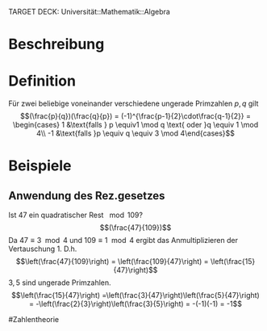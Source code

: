 TARGET DECK: Universität::Mathematik::Algebra

# Beschreibung


# Definition
Für zwei beliebige voneinander verschiedene ungerade Primzahlen $p, q$ gilt
$$(\frac{p}{q})(\frac{q}{p}) = (-1)^{\frac{p-1}{2}\cdot\frac{q-1}{2}} = \begin{cases} 1 &\text{falls } p \equiv1 \mod q \text{ oder }q \equiv 1 \mod 4\\
-1 &\text{falls }p \equiv q \equiv 3 \mod 4\end{cases}$$



# Beispiele
## Anwendung des Rez.gesetzes 
Ist $47$ ein quadratischer Rest $\mod 109$?
$$(\frac{47}{109})$$
Da $47 \equiv 3 \mod 4$ und $109\equiv 1 \mod 4$ ergibt das Anmultiplizieren der Vertauschung 1. D.h.
$$\left(\frac{47}{109}\right) = \left(\frac{109}{47}\right) = \left(\frac{15}{47}\right)$$
$3, 5$ sind ungerade Primzahlen.
$$\left(\frac{15}{47}\right) =\left(\frac{3}{47}\right)\left(\frac{5}{47}\right) = -\left(\frac{2}{3}\right)\left(\frac{3}{5}\right) = -(-1)(-1) = -1$$

#Zahlentheorie 


